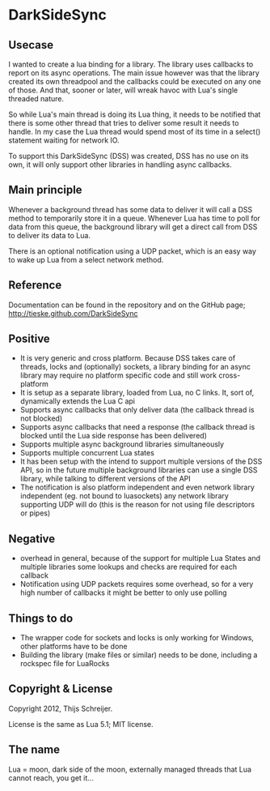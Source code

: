 DarkSideSync
============

Usecase
-------
I wanted to create a lua binding for a library. The library uses callbacks to report on its async operations. The main issue however was that the library created its own threadpool and the callbacks could be executed on any one of those. And that, sooner or later, will wreak havoc with Lua's single threaded nature.

So while Lua's main thread is doing its Lua thing, it needs to be notified that there is some other thread that tries to deliver some result it needs to handle. In my case the Lua thread would spend most of its time in a select() statement waiting for network IO.

To support this DarkSideSync (DSS) was created, DSS has no use on its own, it will only support other libraries in handling async callbacks.

Main principle
--------------
Whenever a background thread has some data to deliver it will call a DSS method to temporarily store it in a queue. Whenever Lua has time to poll for data from this queue, the background library will get a direct call from DSS to deliver its data to Lua.

There is an optional notification using a UDP packet, which is an easy way to wake up Lua from a select network method.

Reference
---------
Documentation can be found in the repository and on the GitHub page; http://tieske.github.com/DarkSideSync

Positive
--------
* It is very generic and cross platform. Because DSS takes care of threads, locks and (optionally) sockets, a library binding for an async library may require no platform specific code and still work cross-platform
* It is setup as a separate library, loaded from Lua, no C links. It, sort of, dynamically extends the Lua C api
* Supports async callbacks that only deliver data (the callback thread is not blocked)
* Supports async callbacks that need a response (the callback thread is blocked until the Lua side response has been delivered)
* Supports multiple async background libraries simultaneously
* Supports multiple concurrent Lua states
* It has been setup with the intend to support multiple versions of the DSS API, so in the future multiple background libraries can use a single DSS library, while talking to different versions of the API
* The notification is also platform independent and even network library independent (eg. not bound to luasockets) any network library supporting UDP will do (this is the reason for not using file descriptors or pipes)

Negative
--------
* overhead in general, because of the support for multiple Lua States and multiple libraries some lookups and checks are required for each callback
* Notification using UDP packets requires some overhead, so for a very high number of callbacks it might be better to only use polling

Things to do
------------
* The wrapper code for sockets and locks is only working for Windows, other platforms have to be done
* Building the library (make files or similar) needs to be done, including a rockspec file for LuaRocks

Copyright & License
-------------------
Copyright 2012, Thijs Schreijer.

License is the same as Lua 5.1; MIT license.

The name
--------
Lua = moon, dark side of the moon, externally managed threads that Lua cannot reach, you get it...
